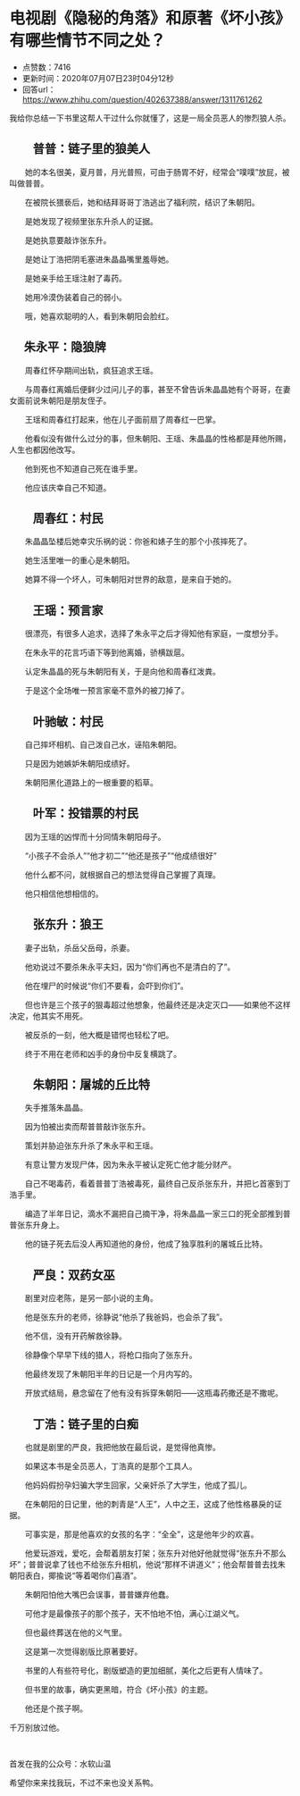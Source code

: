 # 电视剧《隐秘的角落》和原著《坏小孩》有哪些情节不同之处？
- 点赞数：7416
- 更新时间：2020年07月07日23时04分12秒
- 回答url：https://www.zhihu.com/question/402637388/answer/1311761262
<body>
 <p data-pid="BGsLocUQ">我给你总结一下书里这帮人干过什么你就懂了，这是一局全员恶人的惨烈狼人杀。</p>
 <h2>　　普普：链子里的狼美人</h2>
 <p data-pid="Qt5c0q01">　　她的本名很美，夏月普，月光普照，可由于肠胃不好，经常会“噗噗”放屁，被叫做普普。</p>
 <p data-pid="kon3u_Ml">　　在被院长猥亵后，她和结拜哥哥丁浩逃出了福利院，结识了朱朝阳。</p>
 <p data-pid="kS580CdK">　　是她发现了视频里张东升杀人的证据。</p>
 <p data-pid="W8awuqqt">　　是她执意要敲诈张东升。</p>
 <p data-pid="xmvMfpsp">　　是她让丁浩把阴毛塞进朱晶晶嘴里羞辱她。</p>
 <p data-pid="Fp_6VZjB">　　是她亲手给王瑶注射了毒药。</p>
 <p data-pid="ll9ZEFZK">　　她用冷漠伪装着自己的弱小。</p>
 <p data-pid="1Rt2vtVB">　　哦，她喜欢聪明的人，看到朱朝阳会脸红。</p>
 <h2>　 朱永平：隐狼牌</h2>
 <p data-pid="cwCR0TuC">　　周春红怀孕期间出轨，疯狂追求王瑶。</p>
 <p data-pid="DBIMTENJ">　　与周春红离婚后便鲜少过问儿子的事，甚至不曾告诉朱晶晶她有个哥哥，在妻女面前说朱朝阳是朋友侄子。</p>
 <p data-pid="HFPimOCl">　　王瑶和周春红打起来，他在儿子面前扇了周春红一巴掌。</p>
 <p data-pid="ugNWyUJk">　　他看似没有做什么过分的事，但朱朝阳、王瑶、朱晶晶的性格都是拜他所赐，人生也都因他改写。</p>
 <p data-pid="2H_ucQdU">　　他到死也不知道自己死在谁手里。</p>
 <p data-pid="f8UtF03w">　　他应该庆幸自己不知道。</p>
 <h2>　　周春红：村民</h2>
 <p data-pid="rgdCRHJ4">　　朱晶晶坠楼后她幸灾乐祸的说：你爸和婊子生的那个小孩摔死了。</p>
 <p data-pid="M5qsDW_T">　　她生活里唯一的重心是朱朝阳。</p>
 <p data-pid="WuYEcnzj">　　她算不得一个坏人，可朱朝阳对世界的敌意，是来自于她的。　　</p>
 <h2>　　王瑶：预言家</h2>
 <p data-pid="hdegzHga">　　很漂亮，有很多人追求，选择了朱永平之后才得知他有家庭，一度想分手。</p>
 <p data-pid="cLdCtdbP">　　在朱永平的花言巧语下等到他离婚，骄横跋扈。</p>
 <p data-pid="lv0J7ikm">　　认定朱晶晶的死与朱朝阳有关，于是向他和周春红泼粪。</p>
 <p data-pid="YZw_yZPh">　　于是这个全场唯一预言家毫不意外的被刀掉了。</p>
 <h2>　　叶驰敏：村民</h2>
 <p data-pid="JteT5qhA">　　自己摔坏相机、自己泼自己水，诬陷朱朝阳。</p>
 <p data-pid="k4n5PIvw">　　只是因为她嫉妒朱朝阳成绩好。</p>
 <p data-pid="ixnptF7B">　　朱朝阳黑化道路上的一根重要的稻草。</p>
 <h2>　　叶军：投错票的村民</h2>
 <p data-pid="wS9rCBB6">　　因为王瑶的凶悍而十分同情朱朝阳母子。</p>
 <p data-pid="Oqm8wnOI">　　“小孩子不会杀人”“他才初二”“他还是孩子”“他成绩很好”</p>
 <p data-pid="fFg_bgeB">　　他什么都不问，就根据自己的想法觉得自己掌握了真理。</p>
 <p data-pid="RwGSL5CP">　　他只相信他想相信的。</p>
 <h2>　　张东升：狼王</h2>
 <p data-pid="7vTPmva8">　　妻子出轨，杀岳父岳母，杀妻。</p>
 <p data-pid="WIOP6dIg">　　他劝说过不要杀朱永平夫妇，因为“你们再也不是清白的了”。</p>
 <p data-pid="Pjd-o0BD">　　他在埋尸的时候说“你们不要看，会吓到你们”。</p>
 <p data-pid="zz_l4cMO">　　但也许是三个孩子的狠毒超过他想象，他最终还是决定灭口——如果他不这样决定，他其实不用死。</p>
 <p data-pid="P-ErVgxW">　　被反杀的一刻，他大概是错愕也轻松了吧。</p>
 <p data-pid="qY7q1gc_">　　终于不用在老师和凶手的身份中反复横跳了。</p>
 <h2>　　朱朝阳：屠城的丘比特</h2>
 <p data-pid="gRZnLYAa">　　失手推落朱晶晶。</p>
 <p data-pid="B-KttZJX">　　因为怕被出卖而帮普普敲诈张东升。</p>
 <p data-pid="PoCC56FZ">　　策划并胁迫张东升杀了朱永平和王瑶。</p>
 <p data-pid="AWuiX4BS">　　有意让警方发现尸体，因为朱永平被认定死亡他才能分财产。</p>
 <p data-pid="Oct9Rb2f">　　自己不喝毒药，看着普普丁浩被毒死，最终自己反杀张东升，并把匕首塞到丁浩手里。</p>
 <p data-pid="PJorr0iX">　　编造了半年日记，滴水不漏把自己摘干净，将朱晶晶一家三口的死全部推到普普张东升身上。</p>
 <p data-pid="ZsC_Ht0-">　　他的链子死去后没人再知道他的身份，他成了独享胜利的屠城丘比特。</p>
 <h2>　　严良：双药女巫</h2>
 <p data-pid="X9btPuWO">　　剧里对应老陈，是另一部小说的主角。</p>
 <p data-pid="EU2-CkgF">　　他是张东升的老师，徐静说“他杀了我爸妈，也会杀了我”。</p>
 <p data-pid="B1iVF9S8">　　他不信，没有开药解救徐静。</p>
 <p data-pid="Rt4AmmDl">　　徐静像个早早下线的猎人，将枪口指向了张东升。</p>
 <p data-pid="zCaMO7Qh">　　他最终发现了朱朝阳半年的日记是一个月内写的。</p>
 <p data-pid="0koVdVvE">　　开放式结局，悬念留在了他有没有拆穿朱朝阳——这瓶毒药撒还是不撒呢。</p>
 <h2>　　丁浩：链子里的白痴</h2>
 <p data-pid="fQiZCoOh">　　也就是剧里的严良，我把他放在最后说，是觉得他真惨。</p>
 <p data-pid="YBsnajJS">　　如果这本书是全员恶人，丁浩真的是那个工具人。</p>
 <p data-pid="j7C2Uwj9">　　他妈妈假扮孕妇骗大学生回家，父亲奸杀了大学生，他成了孤儿。</p>
 <p data-pid="jW9WkN95">　　在朱朝阳的日记里，他的刺青是“人王”，人中之王，这成了他性格暴戾的证据。</p>
 <p data-pid="uxnEiOqy">　　可事实是，那是他喜欢的女孩的名字：“全全”，这是他年少的欢喜。</p>
 <p data-pid="NfKKG0lB">　　他爱玩游戏，爱吃，会帮着朋友打架；张东升对他好他就觉得“张东升不那么坏”；普普说拿了钱也不给张东升相机，他说“那样不讲道义”；他会帮普普去找朱朝阳表白，揶揄说“等着喝你们喜酒”。</p>
 <p data-pid="b82JInZG">　　朱朝阳怕他大嘴巴会误事，普普嫌弃他蠢。</p>
 <p data-pid="G96s1ypT">　　可他才是最像孩子的那个孩子，天不怕地不怕，满心江湖义气。</p>
 <p data-pid="FLctkb31">　　但也最终葬送在他的义气里。</p>
 <p data-pid="jZdHnVYc">　　这是第一次觉得剧版比原著要好。</p>
 <p data-pid="gL0iyCMm">　　书里的人有些符号化，剧版塑造的更加细腻，美化之后更有人情味了。</p>
 <p data-pid="lF4YjTDo">　　但书里的故事，确实更黑暗，符合《坏小孩》的主题。</p>
 <p data-pid="S9mnNHtf">　　他还是个孩子啊。</p>
 <p data-pid="3vroSozn">千万别放过他。</p>
 <p class="ztext-empty-paragraph"><br></p>
 <p data-pid="Av-nHFrE">首发在我的公众号：水软山温</p>
 <p data-pid="EwmPPTTj">希望你来来找我玩，不过不来也没关系鸭。</p>
</body>